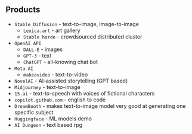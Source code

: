 ## Products
* `Stable Diffusion` - text-to-image, image-to-image
    * `Lexica.art` - art gallery
    * `Stable horde` - crowdsourced distributed cluster
* `OpenAI API`
    * `DALL-E` - images
    * `GPT-3` - text
    * `ChatGPT` - all-knowing chat bot
* `Meta AI`
    * `makeavideo` - text-to-video
* `NovelAI` - AI-assisted storytelling (GPT based)
* `Midjourney` - text-to-image
* `15.ai` - text-to-speech with voices of fictional characters
* `copilot.github.com` - english to code
* `DreamBooth` - makes text-to-image model very good at generating one specific subject
* `Huggingface` - ML models demo
* `AI Dungeon` - text based rpg

